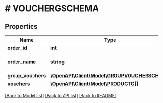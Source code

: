 # # VOUCHERGSCHEMA

## Properties

Name | Type | Description | Notes
------------ | ------------- | ------------- | -------------
**order_id** | **int** | Order Id | [optional]
**order_name** | **string** | Order name from client request | [optional]
**group_vouchers** | [**\OpenAPI\Client\Model\GROUPVOUCHERSCHEMA**](GROUPVOUCHERSCHEMA.md) |  | [optional]
**vouchers** | [**\OpenAPI\Client\Model\PRODUCTG[]**](PRODUCTG.md) |  | [optional]

[[Back to Model list]](../../README.md#models) [[Back to API list]](../../README.md#endpoints) [[Back to README]](../../README.md)
